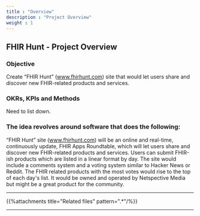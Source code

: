 ```yaml
---
title : "Overview"
description : "Project Overview"
weight : 1
---
```


## FHIR Hunt - Project Overview

### Objective

Create “FHIR Hunt” (www.fhirhunt.com) site that would let users share and discover new FHIR-related products and services.

### OKRs, KPIs and Methods

Need to list down.

### The idea revolves around software that does the following:

“FHIR Hunt” site (www.fhirhunt.com) will be an online and real-time, continuously update, FHIR Apps Roundtable, which will let users share and discover new FHIR-related products and services. Users can submit FHIR-ish products which are listed in a linear format by day. The site would include a comments system and a voting system similar to Hacker News or Reddit. The FHIR related products with the most votes would rise to the top of each day's list. It would be owned and operated by Netspective Media but might be a great product for the community.

---

{{%attachments title="Related files" pattern=".*"/%}}

---
